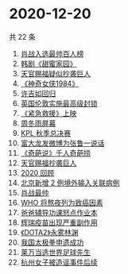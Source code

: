 # 2020-12-20

共 22 条

<!-- BEGIN ZHIHUSEARCH -->
<!-- 最后更新时间 Sun Dec 20 2020 23:07:08 GMT+0800 (CST) -->
1. [肖战入选最帅百人榜](https://www.zhihu.com/search?q=肖战)
1. [韩剧《甜蜜家园》](https://www.zhihu.com/search?q=甜蜜家园)
1. [天官赐福疑似抄袭巨人](https://www.zhihu.com/search?q=天官赐福)
1. [《神奇女侠1984》](https://www.zhihu.com/search?q=神奇女侠1984)
1. [许吉如回归](https://www.zhihu.com/search?q=许吉如)
1. [英国伦敦实施最高级封锁](https://www.zhihu.com/search?q=英国疫情)
1. [《紧急救援》上映](https://www.zhihu.com/search?q=紧急救援)
1. [周冬雨屏幕](https://www.zhihu.com/search?q=周冬雨排列)
1. [KPL 秋季总决赛](https://www.zhihu.com/search?q=kpl)
1. [富大龙发微博为张鲁一说话](https://www.zhihu.com/search?q=张鲁一)
1. [《奇葩说》千人奇葩捞](https://www.zhihu.com/search?q=奇葩说)
1. [天官赐福抄袭巨人](https://www.zhihu.com/search?q=天官赐福)
1. [2020 回顾](https://www.zhihu.com/search?q=2020事件)
1. [北京新增 2 例境外输入关联病例](https://www.zhihu.com/search?q=北京疫情)
1. [肖战最帅](https://www.zhihu.com/search?q=肖战)
1. [WHO 将熬夜列为致癌因素](https://www.zhihu.com/search?q=熬夜致癌)
1. [爸爸辅导功课怒点作业本](https://www.zhihu.com/search?q=爸爸辅导功课)
1. [辉瑞疫苗出现严重副作用](https://www.zhihu.com/search?q=辉瑞疫苗不良反应)
1. [《DOTA2》永雾林渊](https://www.zhihu.com/search?q=dota2)
1. [我国太极拳申遗成功](https://www.zhihu.com/search?q=太极拳)
1. [莱万当选世界足球先生](https://www.zhihu.com/search?q=莱万)
1. [杭州女子被造谣事件后续](https://www.zhihu.com/search?q=女子被冤枉出轨)
<!-- END ZHIHUSEARCH -->
